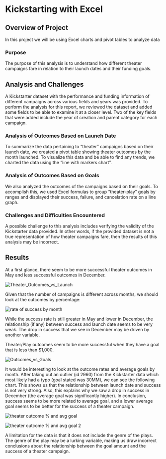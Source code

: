 # Kickstarting with Excel

## Overview of Project
In this project we will be using Excel charts and pivot tables to analyze data

### Purpose
The purpose of this analysis is to understand how different theater campaigns fare in relation to their launch dates and their funding goals.

## Analysis and Challenges
A Kickstarter dataset with the performance and funding information of different campaigns across various fields and years was provided. To perform the analysis for this report, we reviewed the dataset and added some fields to be able to examine it at a closer level. Two of the key fields that were added include the year of creation and parent category for each campaign. 

### Analysis of Outcomes Based on Launch Date
To summarize the data pertaining to “theater” campaigns based on their launch date, we created a pivot table showing theater outcomes by the month launched. To visualize this data and be able to find any trends, we charted the data using the “line with markers chart”.  

### Analysis of Outcomes Based on Goals
We also analyzed the outcomes of the campaigns based on their goals. To accomplish this, we used Excel formulas to group “theater-play” goals by ranges and displayed their success, failure, and cancelation rate on a line graph. 

### Challenges and Difficulties Encountered
A possible challenge to this analysis includes verifying the validity of the Kickstarter data provided. In other words, if the provided dataset is not a true representation of how theater campaigns fare, then the results of this analysis may be incorrect.


## Results

At a first glance, there seem to be more successful theater outcomes in May and less successful outcomes in December.

![Theater_Outcomes_vs_Launch](https://user-images.githubusercontent.com/61717854/151645699-c7e6c527-9363-4d02-96e3-6637f0230b60.PNG)

Given that the number of campaigns is different across months, we should look at the outcomes by percentage:

![rate of success by month](https://user-images.githubusercontent.com/61717854/151645719-1743d86c-3e9f-4508-97c6-c875a3112ead.PNG)

While the success rate is still greater in May and lower in December, the relationship (if any) between success and launch date seems to be very weak. The drop in success that we see in December may be driven by another variable.

Theater/Play outcomes seem to be more successful when they have a goal that is less than $1,000.

![Outcomes_vs_Goals](https://user-images.githubusercontent.com/61717854/151645734-116cd214-e4a2-49d6-b5af-4d2ac7d01f98.PNG)


It would be interesting to look at the outcome rates and average goals by month. After taking out an outlier (id 2960) from the Kickstarter data which most likely had a typo (goal stated was 30MM), we can see the following chart. This shows us that the relationship between launch date and success is not very strong. Also, this explains why we saw a drop in success in December (the average goal was significantly higher). In conclusion, success seems to be more related to average goal, and a lower average goal seems to be better for the success of a theater campaign.

![theater outcome % and avg goal](https://user-images.githubusercontent.com/61717854/151645739-9a0ad8d3-7d28-4277-a8df-dc7b9249ce82.PNG)

![theater outcome % and avg goal 2](https://user-images.githubusercontent.com/61717854/151645742-bb48869a-046e-4b86-89ca-cff965bb007c.PNG)


 A limitation for the data is that it does not include the genre of the plays. The genre of the play may be a lurking variable, making us draw incorrect conclusions about the relationship between the goal amount and the success of a theater campaign.


